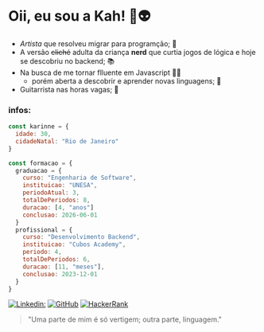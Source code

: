 # Oii, eu sou a Kah! 🖖👽
- *Artista* que resolveu migrar para programção; 🎨
- A versão ~~cliché~~ adulta da criança **nerd** que curtia jogos de lógica e hoje se descobriu no backend; 📚
- Na busca de me tornar flluente em Javascript 👩‍💻
  - porém aberta a descobrir e aprender novas linguagens; 🚀
- Guitarrista nas horas vagas; 🎸

### infos:

  ```javascript
  const karinne = {
    idade: 30,
    cidadeNatal: "Rio de Janeiro"
  }
  
  const formacao = {
    graduacao = {
      curso: "Engenharia de Software",
      instituicao: "UNESA",
      periodoAtual: 3,
      totalDePeriodos: 8,
      duracao: [4, "anos"]
      conclusao: 2026-06-01
    }
    profissional = {
      curso: "Desenvolvimento Backend",
      instituicao: "Cubos Academy",
      periodo: 4,
      totalDePeriodos: 6,
      duracao: [11, "meses"],
      conclusao: 2023-12-01
    }
  }
```

[![Linkedin:](https://img.shields.io/badge/-Linkedin-black?style=flat-square&logo=Linkedin&logoColor=white&link=https://www.linkedin.com/in/karinnealmeida93/)](https://www.linkedin.com/in/karinnealmeida93/)
[![GitHub](https://img.shields.io/github/followers/Karinne?label=follow&style=social)](https://github.com/karinnealmeida)
[![HackerRank](https://badgen.net/static/HackerRank/KarinneAlmeida/green?icon=https://hrcdn.net/fcore/assets/work/header/hackerrank_logo-21e2867566.svg)](https://www.hackerrank.com/karinnealmeida)

> "Uma parte de mim
é só vertigem;
outra parte,
linguagem."

